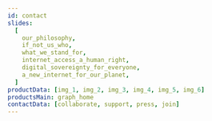 ```yaml
---
id: contact
slides:
  [
    our_philosophy,
    if_not_us_who,
    what_we_stand_for,
    internet_access_a_human_right,
    digital_sovereignty_for_everyone,
    a_new_internet_for_our_planet,
  ]
productData: [img_1, img_2, img_3, img_4, img_5, img_6]
productsMain: graph_home
contactData: [collaborate, support, press, join]
---
```

